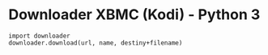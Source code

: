 # Downloader XBMC (Kodi) - Python 3


    import downloader
    downloader.download(url, name, destiny+filename)
